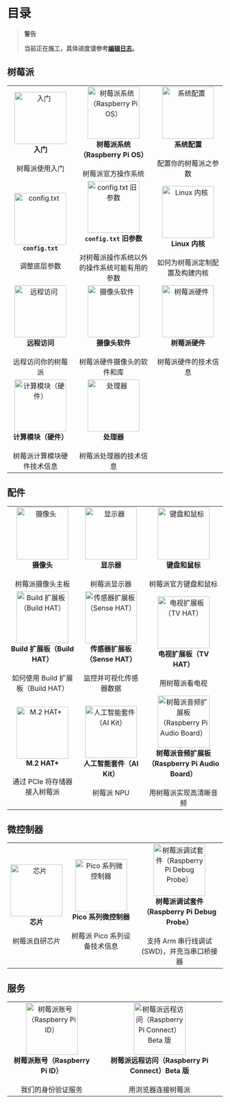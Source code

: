 # 目录

>**警告**
>
>**当前正在施工，具体进度请参考[编辑日志](CHANGELOG.md)。**


## 树莓派

| | | |
|:---:|:---:|:---:|
|  <a href="shu-mei-pai/ru-men.md"><img style="width:121;height:121;" src="https://www.raspberrypi.com/documentation/images/full-sized/Getting-Started.png" alt="入门" /></a> <br>**入门** <br> <br>树莓派使用入门|<a href="shu-mei-pai/raspberry-pi-os.md"><img style="width:121;height:121;" src="https://www.raspberrypi.com/documentation/images/full-sized/Raspberry-Pi-OS.png" alt="树莓派系统（Raspberry Pi OS）" /></a><br>**树莓派系统（Raspberry Pi OS）** <br> <br>树莓派官方操作系统| <a href="shu-mei-pai/xi-tong-pei-zhi.md"><img style="width:121;height:121;" src="https://www.raspberrypi.com/documentation/images/full-sized/Configuration.png" alt="系统配置" /></a> <br>**系统配置** <br> <br>配置你的树莓派之参数|
| <a href="shu-mei-pai/config.txt.md"><img style="width:121;height:121;" src="https://www.raspberrypi.com/documentation/images/full-sized/The-config-txt-file.png" alt="config.txt" /></a> <br>**`config.txt`** <br> <br>调整底层参数| <a href="shu-mei-pai/config.txt.md"><img style="width:121;height:121;" src="https://www.raspberrypi.com/documentation/images/full-sized/Legacy-config-txt.png" alt="config.txt 旧参数" /></a> <br>**`config.txt` 旧参数** <br> <br>对树莓派操作系统以外的操作系统可能有用的参数|  <a href="shu-mei-pai/linux-nei-he.md"><img style="width:121;height:121;" src="https://www.raspberrypi.com/documentation/images/full-sized/Linux-Kernel.png" alt="Linux 内核" /></a> <br>**Linux 内核** <br> <br>如何为树莓派定制配置及构建内核|
| <a href="shu-mei-pai/yuan-cheng-fang-wen.md"><img style="width:121;height:121;" src="https://www.raspberrypi.com/documentation/images/full-sized/Remote-Access.png" alt="远程访问" /></a> <br>**远程访问** <br> <br>远程访问你的树莓派 | <a href="shu-mei-pai/yuan-cheng-fang-wen.md"><img style="width:121;height:121;" src="https://www.raspberrypi.com/documentation/images/full-sized/Camera.png" alt="摄像头软件" /></a> <br>**摄像头软件** <br> <br>树莓派硬件摄像头的软件和库|<a href="shu-mei-pai/shu-mei-pai-ying-jian.md"><img style="width:121;height:121;" src="https://www.raspberrypi.com/documentation/images/full-sized/Raspberry-Pi-Hardware.png" alt="树莓派硬件" /></a> <br>**树莓派硬件** <br> <br>树莓派硬件的技术信息 |
| <a href="shu-mei-pai/shu-mei-pai-ying-jian.md"><img style="width:121;height:121;" src="https://www.raspberrypi.com/documentation/images/full-sized/Compute-Module-Hardware.png" alt="计算模块（硬件）" /></a> <br>**计算模块（硬件）** <br> <br>树莓派计算模块硬件技术信息 |<a href="shu-mei-pai/shu-mei-pai-ying-jian.md"><img style="width:121;height:121;" src="https://www.raspberrypi.com/documentation/images/full-sized/Processors.png" alt="处理器" /></a> <br>**处理器** <br> <br>树莓派处理器的技术信息  | |


## 配件

| | | |
|:---:|:---:|:---:|
|  <a href="pei-jian/she-xiang-tou.md"><img style="width:121;height:121;" src="https://www.raspberrypi.com/documentation/images/full-sized/Camera.png" alt="摄像头" /></a> <br>**摄像头** <br> <br>树莓派摄像头主板|<a href="pei-jian/xian-shi-qi.md"><img style="width:121;height:121;" src="https://www.raspberrypi.com/documentation/images/full-sized/Display.png" alt="显示器" /></a><br>**显示器** <br> <br>树莓派显示器| <a href="pei-jian/jian-pan-he-shu-biao.md"><img style="width:121;height:121;" src="https://www.raspberrypi.com/documentation/images/full-sized/Keyboard-and-Mouse.png" alt="键盘和鼠标" /></a> <br>**键盘和鼠标** <br> <br>树莓派官方键盘和鼠标|
| <a href="pei-jian/build-hat.md"><img style="width:121;height:121;" src="https://www.raspberrypi.com/documentation/images/full-sized/Build-HAT.png" alt="Build 扩展板（Build HAT）" /></a> <br>**Build 扩展板（Build HAT）** <br> <br>如何使用 Build 扩展板（Build HAT） | <a href="pei-jian/chuan-gan-qi-kuo-zhan-ban-sense-hat.md"><img style="width:121;height:121;" src="https://www.raspberrypi.com/documentation/images/full-sized/Sense-HAT.png" alt="传感器扩展板（Sense HAT）" /></a> <br>**传感器扩展板（Sense HAT）** <br> <br>监控并可视化传感器数据|  <a href="pei-jian/dian-shi-kuo-zhan-ban-tv-hat.md"><img style="width:121;height:121;" src="https://www.raspberrypi.com/documentation/images/full-sized/TV-HAT.png" alt="电视扩展板（TV HAT）" /></a> <br>**电视扩展板（TV HAT）** <br> <br>用树莓派看电视|
| <a href="pei-jian/m.2-hat+.md"><img style="width:121;height:121;" src="https://www.raspberrypi.com/documentation/images/full-sized/m2-hat-plus.png" alt="M.2 HAT+" /></a> <br> **M.2 HAT+** <br> <br>通过 PCIe 将存储器接入树莓派 |  <a href="pei-jian/ren-gong-zhi-neng-tao-jian-ai-kit.md"><img style="width:121;height:121;" src="https://www.raspberrypi.com/documentation/images/full-sized/ai-kit.png" alt="人工智能套件（AI Kit）" /></a> <br> **人工智能套件（AI Kit）** <br> <br>树莓派 NPU |   <a href="pei-jian/shu-mei-pai-yin-pin-kuo-zhan-ban-raspberry-pi-audio-board.md"><img style="width:121;height:121;" src="https://www.raspberrypi.com/documentation/images/full-sized/Audio-HATs.png" alt="树莓派音频扩展板（Raspberry Pi Audio Board）" /></a> <br>**树莓派音频扩展板（Raspberry Pi Audio Board）** <br> <br>用树莓派实现高清晰音频|



## 微控制器


| | | |
|:---:|:---:|:---:|
|  <a href="wei-kong-zhi-qi/rp2040.md"><img style="width:121;height:121;" src="https://www.raspberrypi.com/documentation/images/full-sized/silicon.png" alt="芯片" /></a> <br>**芯片** <br> <br>树莓派自研芯片|<a href="wei-kong-zhi-qi/shu-mei-pai-pico-he-pico-w.md"><img style="width:121;height:121;" src="https://www.raspberrypi.com/documentation/images/full-sized/pico-series.png" alt="Pico 系列微控制器" /></a><br>**Pico 系列微控制器** <br> <br>树莓派 Pico 系列设备技术信息| <a href="wei-kong-zhi-qi/shu-mei-pai-tiao-shi-tao-jian-raspberry-pi-debug-probe.md"><img style="width:121;height:121;" src="https://www.raspberrypi.com/documentation/images/full-sized/Debug-Probe.png" alt="树莓派调试套件（Raspberry Pi Debug Probe）" /></a> <br>**树莓派调试套件（Raspberry Pi Debug Probe）** <br> <br>支持 Arm 串行线调试 (SWD)，并充当串口桥接器|<a href="wei-kong-zhi-qi/micropython.md"><img style="width:121;height:121;" src="https://www.raspberrypi.com/documentation/images/full-sized/MP.png" alt="MicroPython" /></a> <br>**MicroPython** <br> <br>MicroPython 入门|  <a href="wei-kong-zhi-qi/micropython.md"><img style="width:121;height:121;" src="https://www.raspberrypi.com/documentation/images/full-sized/TV-HAT.png" alt="C/C++ SDK" /></a> <br>**C/C++ SDK** <br> <br>C/C++ SDK 入门|


## 服务

| | | 
|:---:|:---:|
|  <a href="fu-wu/shu-mei-pai-zhang-hao-raspberry-pi-id.md"><img style="width:121;height:121;" src="https://www.raspberrypi.com/documentation/images/full-sized/Raspberry-Pi-ID.png" alt="树莓派账号（Raspberry Pi ID）" /></a> <br>**树莓派账号（Raspberry Pi ID）** <br> <br>我们的身份验证服务|<a href="fu-wu/shu-mei-pai-yuan-cheng-fang-wen-raspberry-pi-connect.md"><img style="width:121;height:121;" src="https://www.raspberrypi.com/documentation/images/full-sized/Connect-BIG.png" alt="树莓派远程访问（Raspberry Pi Connect）Beta 版" /></a><br>**树莓派远程访问（Raspberry Pi Connect）Beta 版** <br> <br>用浏览器连接树莓派|


